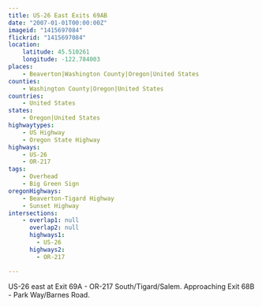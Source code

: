 ```yaml
---
title: US-26 East Exits 69AB
date: "2007-01-01T00:00:00Z"
imageid: "1415697084"
flickrid: "1415697084"
location:
    latitude: 45.510261
    longitude: -122.784003
places:
    - Beaverton|Washington County|Oregon|United States
counties:
    - Washington County|Oregon|United States
countries:
    - United States
states:
    - Oregon|United States
highwaytypes:
    - US Highway
    - Oregon State Highway
highways:
    - US-26
    - OR-217
tags:
    - Overhead
    - Big Green Sign
oregonHighways:
    - Beaverton-Tigard Highway
    - Sunset Highway
intersections:
    - overlap1: null
      overlap2: null
      highways1:
        - US-26
      highways2:
        - OR-217

---
```

US-26 east at Exit 69A - OR-217 South/Tigard/Salem.  Approaching Exit 68B - Park Way/Barnes Road.